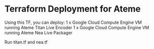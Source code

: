 
# Terraform Deployment for Ateme

Using this TF, you can deploy:
1 x Google Cloud Compute Engine VM running Ateme Titan Live Encoder
1 x Google Cloud Compute Engine VM running Ateme Nea Live Packager

Run titan.tf and nea.tf
